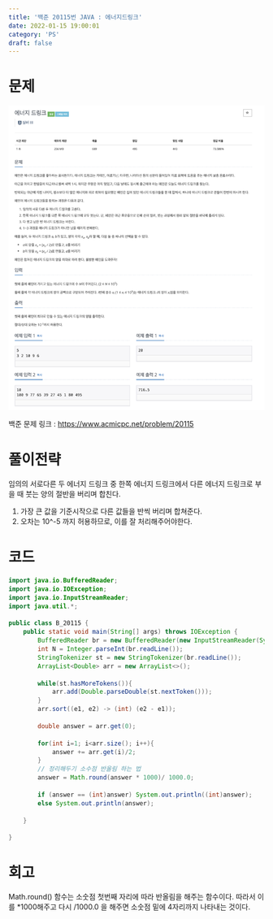 ```yaml
---
title: '백준 20115번 JAVA : 에너지드링크'
date: 2022-01-15 19:00:01
category: 'PS'
draft: false
---
```


# 문제

<p align="center"><img src="1.png" height="600px" width="600px"></p>

백준 문제 링크 : https://www.acmicpc.net/problem/20115

# 풀이전략

임의의 서로다른 두 에너지 드링크 중 한쪽 에너지 드링크에서 다른 에너지 드링크로 부을 때 붓는 양의 절반을 버리며 합친다.

1. 가장 큰 값을 기준시작으로 다른 값들을 반씩 버리며 합쳐준다.
2. 오차는 10^-5 까지 허용하므로, 이를 잘 처리해주어야한다.

# 코드

```java
import java.io.BufferedReader;
import java.io.IOException;
import java.io.InputStreamReader;
import java.util.*;

public class B_20115 {
    public static void main(String[] args) throws IOException {
        BufferedReader br = new BufferedReader(new InputStreamReader(System.in));
        int N = Integer.parseInt(br.readLine());
        StringTokenizer st = new StringTokenizer(br.readLine());
        ArrayList<Double> arr = new ArrayList<>();

        while(st.hasMoreTokens()){
            arr.add(Double.parseDouble(st.nextToken()));
        }
        arr.sort((e1, e2) -> (int) (e2 - e1));

        double answer = arr.get(0);

        for(int i=1; i<arr.size(); i++){
            answer += arr.get(i)/2;
        }
        // 정리해두기 소수점 반올림 하는 법
        answer = Math.round(answer * 1000)/ 1000.0;

        if (answer == (int)answer) System.out.println((int)answer);
        else System.out.println(answer);

    }

}


```

# 회고

Math.round() 함수는 소숫점 첫번째 자리에 따라 반올림을 해주는 함수이다. 따라서 이를 \*1000해주고 다시 /1000.0 을 해주면 소숫점 밑에 4자리까지 나타내는 것이다.
